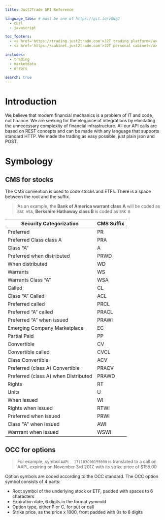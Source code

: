 ```yaml
---
title: Just2Trade API Reference

language_tabs: # must be one of https://git.io/vQNgJ
  - curl
  - javascript

toc_footers:
  - <a href='https://trading.just2trade.com'>J2T trading platform</a>
  - <a href='https://cabinet.just2trade.com'>J2T personal cabinet</a>

includes:
  - trading
  - marketdata
  - errors

search: true
---
```


# Introduction

We believe that modern financial mechanics is a problem of IT and code, not finance. We are seeking for the elegance of integrations by elimitating the unnecessary complexity of financial infrastructure. All our API calls are based on REST concepts and can be made with any language that supports standard HTTP. We made the trading as easy possible, just plain json and POST.

# Symbology

## CMS for stocks

The CMS convention is used to code stocks and ETFs. There is a space between the root and the suffix.

> As an example, the **Bank of America warrant class A** will be coded as `BAC WSA`, **Berkshire Hathaway class B** is coded as `BRK B`

Security Categorization | CMS Suffix
---- | ----
Preferred | PR
Preferred Class class A | PRA
Class “A” | A
Preferred when distributed | PRWD
When distributed | WD
Warrants | WS
Warrants Class “A” | WSA
Called | CL
Class “A” Called | ACL
Preferred called | PRCL
Preferred “A” called | PRACL
Preferred “A” when issued | PRAWI
Emerging Company Marketplace | EC
Partial Paid | PP	 
Convertible | CV
Convertible called | CVCL
Class Convertible | ACV
Preferred (class A) Convertible | PRACV
Preferred (class A) when Distributed | PRAWD
Rights | RT
Units | U
When issued	 | WI
Rights when issued | RTWI
Preferred when issued	 | PRWI
Class "A" when issued | AWI
Warrrant when issued | WSWI

## OCC for options

> For example, symbol `AAPL  171103C00155000` is translated to a call on AAPL expiring on November 3rd 2017, with its strike price of $155.00

Option symbols are coded according to the OCC standard. The OCC option symbol consists of 4 parts:

* Root symbol of the underlying stock or ETF, padded with spaces to 6 characters
* Expiration date, 6 digits in the format yymmdd
* Option type, either P or C, for put or call
* Strike price, as the price x 1000, front padded with 0s to 8 digits
